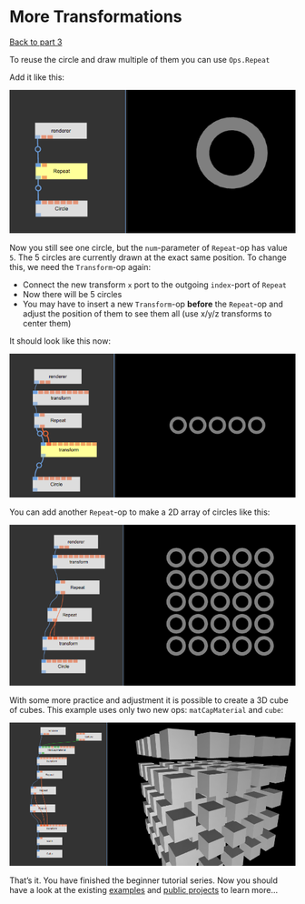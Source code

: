 
# More Transformations

[Back to part 3](../beginner3_color/beginner3_color.md)


To reuse the circle and draw multiple of them you can use `Ops.Repeat`

Add it like this:  

![](img/beginner_repeat1.png)

Now you still see one circle, but the `num`-parameter of `Repeat`-op has value `5`. The 5 circles are currently drawn at the exact same position. To change this, we need the `Transform`-op again:  

- Connect the new transform `x` port to the outgoing `index`-port of `Repeat`
- Now there will be 5 circles
- You may have to insert a new `Transform`-op __before__ the `Repeat`-op and adjust the position of them to see them all (use x/y/z transforms to center them)

It should look like this now:  

![](img/beginner_repeat2.png)

You can add another `Repeat`-op to make a 2D array of circles like this:  

![](img/beginner_repeat3.png)

With some more practice and adjustment it is possible to create a 3D cube of cubes. This example uses only two new ops: `matCapMaterial` and `cube`:

![](img/beginner_repeat4.png)


That’s it. You have finished the beginner tutorial series. Now you should have a look at the existing [examples](https://cables.gl/examples) and [public projects](https://cables.gl/projects) to learn more…